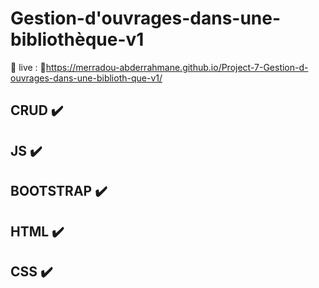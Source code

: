 # Gestion-d'ouvrages-dans-une-bibliothèque-v1
 
🔴 live : 🔗https://merradou-abderrahmane.github.io/Project-7-Gestion-d-ouvrages-dans-une-biblioth-que-v1/

## CRUD ✔️
## JS ✔️
## BOOTSTRAP ✔️
## HTML ✔️
## CSS ✔️

